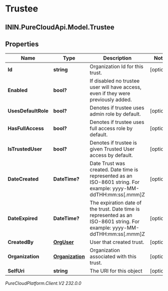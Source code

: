 # Trustee

## ININ.PureCloudApi.Model.Trustee

## Properties

|Name | Type | Description | Notes|
|------------ | ------------- | ------------- | -------------|
| **Id** | **string** | Organization Id for this trust. | [optional] |
| **Enabled** | **bool?** | If disabled no trustee user will have access, even if they were previously added. | |
| **UsesDefaultRole** | **bool?** | Denotes if trustee uses admin role by default. | [optional] |
| **HasFullAccess** | **bool?** | Denotes if trustee uses full access role by default. | [optional] |
| **IsTrustedUser** | **bool?** | Denotes if trustee is given Trusted User access by default. | [optional] |
| **DateCreated** | **DateTime?** | Date Trust was created. Date time is represented as an ISO-8601 string. For example: yyyy-MM-ddTHH:mm:ss[.mmm]Z | [optional] |
| **DateExpired** | **DateTime?** | The expiration date of the trust. Date time is represented as an ISO-8601 string. For example: yyyy-MM-ddTHH:mm:ss[.mmm]Z | [optional] |
| **CreatedBy** | [**OrgUser**](OrgUser) | User that created trust. | [optional] |
| **Organization** | [**Organization**](Organization) | Organization associated with this trust. | [optional] |
| **SelfUri** | **string** | The URI for this object | [optional] |



_PureCloudPlatform.Client.V2 232.0.0_
